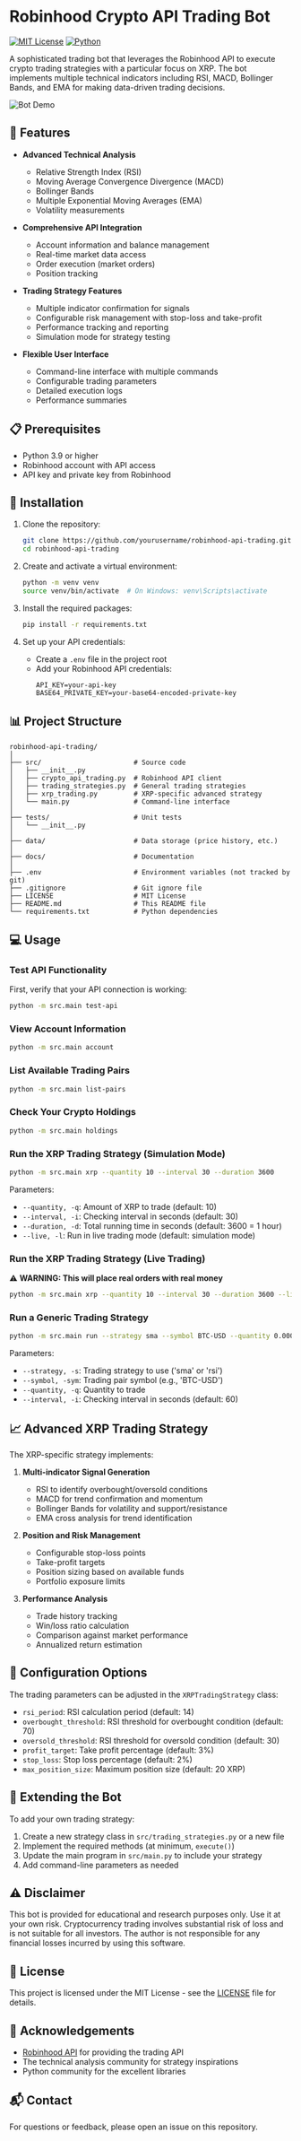# Robinhood Crypto API Trading Bot

[![MIT License](https://img.shields.io/badge/License-MIT-green.svg)](https://choosealicense.com/licenses/mit/)
[![Python](https://img.shields.io/badge/Python-3.9+-blue.svg)](https://www.python.org/downloads/)

A sophisticated trading bot that leverages the Robinhood API to execute crypto trading strategies with a particular focus on XRP. The bot implements multiple technical indicators including RSI, MACD, Bollinger Bands, and EMA for making data-driven trading decisions.

![Bot Demo](docs/bot_demo.png)

## 🌟 Features

- **Advanced Technical Analysis**
  - Relative Strength Index (RSI)
  - Moving Average Convergence Divergence (MACD)
  - Bollinger Bands
  - Multiple Exponential Moving Averages (EMA)
  - Volatility measurements

- **Comprehensive API Integration**
  - Account information and balance management
  - Real-time market data access
  - Order execution (market orders)
  - Position tracking

- **Trading Strategy Features**
  - Multiple indicator confirmation for signals
  - Configurable risk management with stop-loss and take-profit
  - Performance tracking and reporting
  - Simulation mode for strategy testing

- **Flexible User Interface**
  - Command-line interface with multiple commands
  - Configurable trading parameters
  - Detailed execution logs
  - Performance summaries

## 📋 Prerequisites

- Python 3.9 or higher
- Robinhood account with API access
- API key and private key from Robinhood

## 🔧 Installation

1. Clone the repository:
   ```bash
   git clone https://github.com/yourusername/robinhood-api-trading.git
   cd robinhood-api-trading
   ```

2. Create and activate a virtual environment:
   ```bash
   python -m venv venv
   source venv/bin/activate  # On Windows: venv\Scripts\activate
   ```

3. Install the required packages:
   ```bash
   pip install -r requirements.txt
   ```

4. Set up your API credentials:
   - Create a `.env` file in the project root
   - Add your Robinhood API credentials:
     ```
     API_KEY=your-api-key
     BASE64_PRIVATE_KEY=your-base64-encoded-private-key
     ```

## 📊 Project Structure

```
robinhood-api-trading/
│
├── src/                       # Source code
│   ├── __init__.py
│   ├── crypto_api_trading.py  # Robinhood API client
│   ├── trading_strategies.py  # General trading strategies
│   ├── xrp_trading.py         # XRP-specific advanced strategy
│   └── main.py                # Command-line interface
│
├── tests/                     # Unit tests
│   └── __init__.py
│
├── data/                      # Data storage (price history, etc.)
│
├── docs/                      # Documentation
│
├── .env                       # Environment variables (not tracked by git)
├── .gitignore                 # Git ignore file
├── LICENSE                    # MIT License
├── README.md                  # This README file
└── requirements.txt           # Python dependencies
```

## 💻 Usage

### Test API Functionality

First, verify that your API connection is working:

```bash
python -m src.main test-api
```

### View Account Information

```bash
python -m src.main account
```

### List Available Trading Pairs

```bash
python -m src.main list-pairs
```

### Check Your Crypto Holdings

```bash
python -m src.main holdings
```

### Run the XRP Trading Strategy (Simulation Mode)

```bash
python -m src.main xrp --quantity 10 --interval 30 --duration 3600
```

Parameters:
- `--quantity, -q`: Amount of XRP to trade (default: 10)
- `--interval, -i`: Checking interval in seconds (default: 30)
- `--duration, -d`: Total running time in seconds (default: 3600 = 1 hour)
- `--live, -l`: Run in live trading mode (default: simulation mode)

### Run the XRP Trading Strategy (Live Trading)

⚠️ **WARNING: This will place real orders with real money**

```bash
python -m src.main xrp --quantity 10 --interval 30 --duration 3600 --live
```

### Run a Generic Trading Strategy

```bash
python -m src.main run --strategy sma --symbol BTC-USD --quantity 0.0001 --interval 60
```

Parameters:
- `--strategy, -s`: Trading strategy to use ('sma' or 'rsi')
- `--symbol, -sym`: Trading pair symbol (e.g., 'BTC-USD')
- `--quantity, -q`: Quantity to trade
- `--interval, -i`: Checking interval in seconds (default: 60)

## 📈 Advanced XRP Trading Strategy

The XRP-specific strategy implements:

1. **Multi-indicator Signal Generation**
   - RSI to identify overbought/oversold conditions
   - MACD for trend confirmation and momentum
   - Bollinger Bands for volatility and support/resistance
   - EMA cross analysis for trend identification

2. **Position and Risk Management**
   - Configurable stop-loss points
   - Take-profit targets
   - Position sizing based on available funds
   - Portfolio exposure limits

3. **Performance Analysis**
   - Trade history tracking
   - Win/loss ratio calculation
   - Comparison against market performance
   - Annualized return estimation

## 🔧 Configuration Options

The trading parameters can be adjusted in the `XRPTradingStrategy` class:

- `rsi_period`: RSI calculation period (default: 14)
- `overbought_threshold`: RSI threshold for overbought condition (default: 70)
- `oversold_threshold`: RSI threshold for oversold condition (default: 30)
- `profit_target`: Take profit percentage (default: 3%)
- `stop_loss`: Stop loss percentage (default: 2%)
- `max_position_size`: Maximum position size (default: 20 XRP)

## 🚧 Extending the Bot

To add your own trading strategy:

1. Create a new strategy class in `src/trading_strategies.py` or a new file
2. Implement the required methods (at minimum, `execute()`)
3. Update the main program in `src/main.py` to include your strategy
4. Add command-line parameters as needed

## ⚠️ Disclaimer

This bot is provided for educational and research purposes only. Use it at your own risk. Cryptocurrency trading involves substantial risk of loss and is not suitable for all investors. The author is not responsible for any financial losses incurred by using this software.

## 📄 License

This project is licensed under the MIT License - see the [LICENSE](LICENSE) file for details.

## 🙏 Acknowledgements

- [Robinhood API](https://robinhood.com/us/en/support/articles/api-overview/) for providing the trading API
- The technical analysis community for strategy inspirations
- Python community for the excellent libraries

## 📬 Contact

For questions or feedback, please open an issue on this repository.